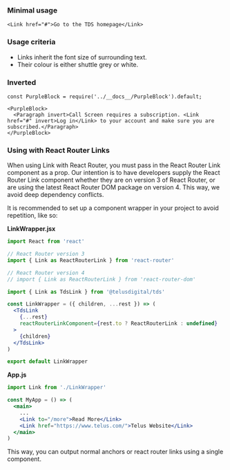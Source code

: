 ### Minimal usage

```
<Link href="#">Go to the TDS homepage</Link>
```

### Usage criteria

- Links inherit the font size of surrounding text.
- Their colour is either shuttle grey or white.

### Inverted

```
const PurpleBlock = require('../__docs__/PurpleBlock').default;

<PurpleBlock>
  <Paragraph invert>Call Screen requires a subscription. <Link href="#" invert>Log in</Link> to your account and make sure you are subscribed.</Paragraph>
</PurpleBlock>
```

### Using with React Router Links

When using Link with React Router, you must pass in the React Router Link component as a prop. Our intention is to have developers supply the React Router Link component whether they are on version 3 of React Router, or are using the latest React Router DOM package on version 4. This way, we avoid deep dependency conflicts.

It is recommended to set up a component wrapper in your project to avoid repetition, like so:

**LinkWrapper.jsx**
```jsx
import React from 'react'

// React Router version 3
import { Link as ReactRouterLink } from 'react-router'

// React Router version 4
// import { Link as ReactRouterLink } from 'react-router-dom'

import { Link as TdsLink } from '@telusdigital/tds'

const LinkWrapper = ({ children, ...rest }) => (
  <TdsLink
    {...rest}
    reactRouterLinkComponent={rest.to ? ReactRouterLink : undefined}
  >
    {children}
  </TdsLink>
)

export default LinkWrapper
```

**App.js**
```jsx
import Link from './LinkWrapper'

const MyApp = () => (
  <main>
    ...
    <Link to="/more">Read More</Link>
    <Link href="https://www.telus.com/">Telus Website</Link>
  </main>
)
```

This way, you can output normal anchors or react router links using a single component.
